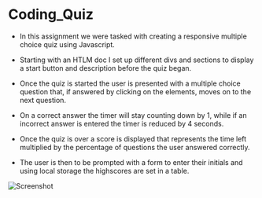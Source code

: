 # Coding_Quiz

* In this assignment we were tasked with creating a responsive multiple choice quiz using Javascript.

* Starting with an HTLM doc I set up different divs and sections to display a start button and description before
the quiz began.

* Once the quiz is started the user is presented with a multiple choice question that, if answered by clicking on the elements, moves on to the next question.

* On a correct answer the timer will stay counting down by 1, while if an incorrect answer is entered the timer is reduced by 4 seconds.

* Once the quiz is over a score is displayed that represents the time left multiplied by the percentage of questions the user answered correctly.

* The user is then to be prompted with a form to enter their initials and using local storage the highscores are set in a table.

![Screenshot](./assets/images/Quiz_ss.jpg)